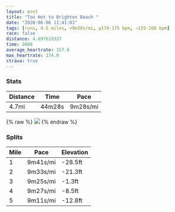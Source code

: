 ```yaml
---
layout: post
title: "Too Hot to Brighton Beach "
date: "2020-06-06 11:41:01"
tags: [runs, 4-5 miles, <9m30s/mi, μ170-175 bpm, →155-160 bpm]
race: false
distance: 4.697619337
time: 2668
average_heartrate: 157.6
max_heartrate: 174.0
strava: true
---
```


### Stats

| Distance | Time | Pace |
|----------|------|------|
|4.7mi|44m28s|9m28s/mi|

{% raw %}
<img src='https://maps.googleapis.com/maps/api/staticmap?maptype=roadmap&path=enc:caewFholbMB@HGF?FNIf@?n@DP?VC^@PGp@?JFPV\TRLRNL`B~@XJ^DdBQJ?LEx@In@GV?TEJBfACLBXG\Bd@G`@MTAT?LBh@CTF@CRATIJ@TK~AInAYf@CfAWFCBA@BPGz@@f@CPD\Gv@@VC\KXCb@Mj@Gx@E?DD@NVPd@^j@Jf@NZD^JLRh@J^Hf@R`@Tt@ZtAF`@Tp@Bt@\~@x@pAJf@Rj@f@bBD`@HRj@~BZr@X`ALr@Pn@^bAf@jAX`ANx@FHZfALRRx@@JBJJLPLb@JRHTVTd@LFNCb@QZEhAAf@QVQXGPIXCDBZE\INATIX@f@QPOPEF?TEJ@`@O`@ILAn@OL?n@O\QHB`ASn@C`@E`@Ih@CBCJ@v@Ox@A^OLW@ENMfAQRKtAWt@ATMb@Gd@OtAQPIJ@jAM`@Ix@Y`@YLCh@YJIr@YTQHUTQ\MHAb@Ub@KLARFt@`@LAh@@VATKHCFGXCn@[t@E\OZDRI`@E\JXEx@STQLND?\UNA@EFAn@AZGTKVAdAQTB`@E^Mn@g@PENKb@QTQJSTQHMF@^IV?j@Ub@LH@TJ`@J^?\Gh@SVGL?TDLCRAN@?EFEj@KR?VGh@@b@Ib@AjA[d@CpAq@LCPADBTGDER?VE\CN@DGJAh@?d@CH@^GRAT@ZK^Ub@MFIZAf@WNAf@DZ?lAMd@@d@CNGb@@p@If@AFER?TG~@ANKFBNAd@KVEP?XIXALEVF`A?DKXKx@IT?XE`A]NABGPCFEL_@Dk@?UES?KP]RYH@LEf@SXCJCN@j@KP@PEFDV@f@KPAV@f@MTM|@ILGPFPCTD`@BhBS`AOd@Ul@QT@ZFlASr@YJIl@ONHR@PEXO\Id@@j@E@BXD\Cb@GPMf@KVFHER?t@_@d@GZAV@ZEH?XCVKL?NER?JFj@EPGTDRGZ@JOFBRIXCbAYPALDT?HE\IRAHDTA\KXCb@Sd@M`@@NELBXALERBX?JCTKTEFBXBTFD?f@UNA^IJEn@Sz@ATEL@TQHALBL?ZIZEN@PI`@GR?b@YJUD?DGPCd@ONA\EV?^EZ?JEH?HDDANB\\XFnADLDJJ`@A^INIJO`@a@PCVBNJJ@r@BRJlAV~@GVI&key=AIzaSyC1MId7bFpkLXNAaYhBSTb8jLyiSqzbDtM&size=800x800&markers=color:yellow|label:S|40.66338,-73.96101&markers=color:green|label:F|40.60265999999998,-73.96039000000003'>
{% endraw %}

### Splits

| Mile | Pace | Elevation |
|------|------|-----------|
|1|9m41s/mi|-28.5ft|
|2|9m33s/mi|-21.3ft|
|3|9m25s/mi|-1.3ft|
|4|9m27s/mi|-8.5ft|
|5|9m11s/mi|-12.8ft|
